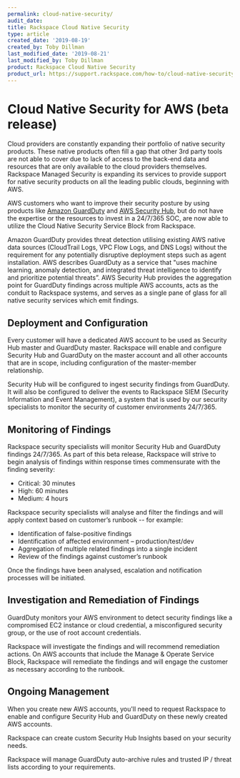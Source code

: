 ```yaml
---
permalink: cloud-native-security/
audit_date:
title: Rackspace Cloud Native Security
type: article
created_date: '2019-08-19'
created_by: Toby Dillman
last_modified_date: '2019-08-21'
last_modified_by: Toby Dillman
product: Rackspace Cloud Native Security
product_url: https://support.rackspace.com/how-to/cloud-native-security/
---
```


# Cloud Native Security for AWS (beta release)

Cloud providers are constantly expanding their portfolio of native security products. These native products often fill a gap that other 3rd party tools are not able to cover due to lack of access to the back-end data and resources that are only available to the cloud providers themselves. Rackspace Managed Security is expanding its services to provide support for native security products on all the leading public clouds, beginning with AWS. 

AWS customers who want to improve their security posture by using products like [Amazon GuardDuty](https://aws.amazon.com/guardduty/ "Amazon GuardDuty") and [AWS Security Hub](https://aws.amazon.com/security-hub/ "AWS Security Hub"), but do not have the expertise or the resources to invest in a 24/7/365 SOC, are now able to utilize the Cloud Native Security Service Block from Rackspace. 

Amazon GuardDuty provides threat detection utilising existing AWS native data sources (CloudTrail Logs, VPC Flow Logs, and DNS Logs) without the requirement for any potentially disruptive deployment steps such as agent installation. AWS describes GuardDuty as a service that "uses machine learning, anomaly detection, and integrated threat intelligence to identify and prioritize potential threats”. AWS Security Hub provides the aggregation point for GuardDuty findings across multiple AWS accounts, acts as the conduit to Rackspace systems, and serves as a single pane of glass for all native security services which emit findings. 

## Deployment and Configuration 

Every customer will have a dedicated AWS account to be used as Security Hub master and GuardDuty master. Rackspace will enable and configure Security Hub and GuardDuty on the master account and all other accounts that are in scope, including configuration of the master-member relationship. 

Security Hub will be configured to ingest security findings from GuardDuty. It will also be configured to deliver the events to Rackspace SIEM (Security Information and Event Management), a system that is used by our security specialists to monitor the security of customer environments 24/7/365. 

## Monitoring of Findings 

Rackspace security specialists will monitor Security Hub and GuardDuty findings 24/7/365. As part of this beta release, Rackspace will strive to begin analysis of findings within response times commensurate with the finding severity: 

* Critical: 30 minutes 
* High: 60 minutes 
* Medium: 4 hours 
  
Rackspace security specialists will analyse and filter the findings and will apply context based on customer’s runbook -- for example: 

* Identification of false-positive findings 
* Identification of affected environment – production/test/dev 
* Aggregation of multiple related findings into a single incident 
* Review of the findings against customer’s runbook 

Once the findings have been analysed, escalation and notification processes will be initiated. 

## Investigation and Remediation of Findings 

GuardDuty monitors your AWS environment to detect security findings like a compromised EC2 instance or cloud credential, a misconfigured security group, or the use of root account credentials.

Rackspace will investigate the findings and will recommend remediation actions. On AWS accounts that include the Manage & Operate Service Block, Rackspace will remediate the findings and will engage the customer as necessary according to the runbook. 

## Ongoing Management 

When you create new AWS accounts, you'll need to request Rackspace to enable and configure Security Hub and GuardDuty on these newly created AWS accounts. 

Rackspace can create custom Security Hub Insights based on your security needs. 

Rackspace will manage GuardDuty auto-archive rules and trusted IP / threat lists according to your requirements. 
